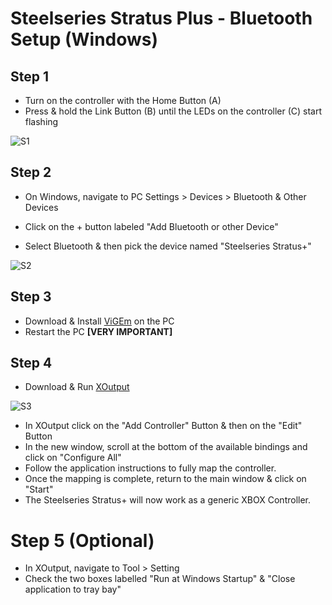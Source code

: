 # Steelseries Stratus Plus - Bluetooth Setup (Windows)

## Step 1

- Turn on the controller with the Home Button (A)
- Press & hold the Link Button (B) until the LEDs on the controller (C) start flashing

![S1](https://user-images.githubusercontent.com/67967964/192289417-9c162b92-739e-4dc6-98a6-79f80450e9e1.jpg)

## Step 2

- On Windows, navigate to PC Settings > Devices > Bluetooth & Other Devices

- Click on the + button labeled "Add Bluetooth or other Device" 
- Select Bluetooth & then pick the device named "Steelseries Stratus+"

![S2](https://user-images.githubusercontent.com/67967964/192275095-21c182dd-8ef5-4a5d-b059-810e91018831.jpg)

## Step 3

- Download & Install [ViGEm](https://github.com/ViGEm/ViGEmBus/releases) on the PC
- Restart the PC **[VERY IMPORTANT]**

## Step 4

- Download & Run [XOutput](https://github.com/csutorasa/XOutput/releases)

![S3](https://user-images.githubusercontent.com/67967964/192280538-4b1e114c-cc8d-4627-b295-72a8bf5a3ec4.jpg)

- In XOutput click on the "Add Controller" Button & then on the "Edit" Button
- In the new window, scroll at the bottom of the available bindings and click on "Configure All"
- Follow the application instructions to fully map the controller. 
- Once the mapping is complete, return to the main window & click on "Start"
- The Steelseries Stratus+ will now work as a generic XBOX Controller.

# Step 5 (Optional)

- In XOutput, navigate to Tool > Setting
- Check the two boxes labelled "Run at Windows Startup" & "Close application to tray bay"

